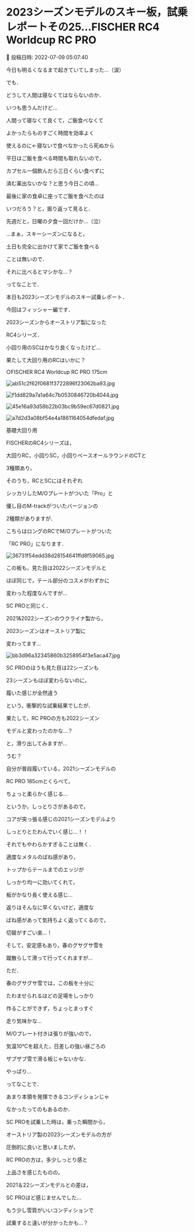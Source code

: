 # 2023シーズンモデルのスキー板，試乗レポートその25…FISCHER RC4 Worldcup RC PRO

📅 投稿日時: 2022-07-09 05:07:40

今日も明るくなるまで起きていてしまった…（涙）





でも．


どうして人間は寝なくてはならないのか．


いつも思うんだけど…


人間って寝なくて良くて，ご飯食べなくて


よかったらものすごく時間を効率よく


使えるのに←寝ないで食べなかったら死ぬから





平日はご飯を食べる時間も取れないので，


カプセル一個飲んだら三日くらい食べずに


済む薬出ないかな？と思う今日この頃…





最後に家の食卓に座ってご飯を食べたのは


いつだろう？と，振り返って見ると．


先週だと，日曜の夕食一回だけか…（泣）





…まぁ，スキーシーズンになると，


土日も完全に出かけて家でご飯を食べる


ことは無いので．


それに比べるとマシかな…？　





ってなことで．


本日も2023シーズンモデルのスキー試乗レポート．


今回はフィッシャー編です．


2023シーズンからオーストリア製になった


RC4シリーズ．


小回り用のSCはかなり良くなったけど…


果たして大回り用のRCはいかに？[]()





○FISCHER RC4 Worldcup RC PRO 175cm 







![ab51c2f62f0681f3722896f23062ba93.jpg](images/ab51c2f62f0681f3722896f23062ba93.jpg)









![f1dd829a7a1a64c7b0530846720b4044.jpg](images/f1dd829a7a1a64c7b0530846720b4044.jpg)









![45e16a93d58b22b03bc9b59ec67d0821.jpg](images/45e16a93d58b22b03bc9b59ec67d0821.jpg)









![a7d2d3a08bf54e4a1861164054dfedaf.jpg](images/a7d2d3a08bf54e4a1861164054dfedaf.jpg)







基礎大回り用





FISCHERのRC4シリーズは，


大回りRC，小回りSC，小回りベースオールラウンドのCTと


3種類あり，


そのうち，RCとSCにはそれぞれ


シッカリしたM/Oプレートがついた「Pro」と


優し目のM-trackがついたバージョンの


2種類がありますが．





こちらはロングのRCでM/Oプレートがついた


「RC PRO」になります．




![36731f54edd38d28154641ffd8f59065.jpg](images/36731f54edd38d28154641ffd8f59065.jpg)







この板も，見た目は2022シーズンモデルと


ほぼ同じで，テール部分のコスメがわずかに


変わった程度なんですが…


SC PROと同じく．


2021&2022シーズンのウクライナ製から，


2023シーズンはオーストリア製に


変わってます…




![bb3d96a32345860b3258954f3e5aca47.jpg](images/bb3d96a32345860b3258954f3e5aca47.jpg)







SC PROのほうも見た目は22シーズンも


23シーズンもほぼ変わらないのに，


履いた感じが全然違う


という，衝撃的な試乗結果でしたが．





果たして，RC PROの方も2022シーズン


モデルと変わったのかな…？


と，滑り出してみますが…





うむ？


自分が普段履いている，2021シーズンモデルの


RC PRO 185cmとくらべて，


ちょっと柔らかく感じる…


というか，しっとりさがあるので，


コアが突っ張る感じの2021シーズンモデルより


しっとりとたわんでいく感じ…！！





それでもやわらかすぎることは無く．


適度なメタルのばね感があり，


トップからテールまでのエッジが


しっかり均一に効いてくれて，


板がかなり長く使える感じ…





返りはそんなに早くないけど，適度な


ばね感があって気持ちよく返ってくるので，


切替がすごい楽…！





そして，安定感もあり，春のグサグサ雪を


蹴散らして滑って行ってくれますが…





ただ．


春のグサグサ雪では，この板を十分に


たわませられるほどの足場をしっかり


作ることができず，ちょっとまっすぐ


走り気味かな…





M/Oプレート付きは張りが強いので，


気温10℃を超えた，日差しの強い昼ごろの


ザブザブ雪で滑る板じゃないかな．


やっぱり…





ってなことで．


あまり本領を発揮できるコンディションじゃ


なかったってのもあるのか．


SC PROを試乗した時は，乗った瞬間から，


オーストリア製の2023シーズンモデルの方が


圧倒的に良いと思いましたが，


RC PROの方は，多少しっとり感と


上品さを感じたものの，


2021＆22シーズンモデルとの差は，


SC PROほど感じませんでした…





もう少し雪質がいいコンディションで


試乗すると違いが分かったかも…？
